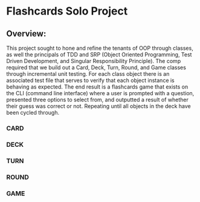 # Flashcards Solo Project

## Overview: 

This project sought to hone and refine the tenants of OOP through classes, as well the principals of TDD and SRP (Object Oriented Programming,
Test Driven Development, and Singular Responsibility Principle). The comp required that we build out a Card, Deck, Turn, Round, and Game classes
through incremental unit testing. For each class object there is an associated test file that serves to verify that each object instance is behaving
as expected. The end result is a flashcards game that exists on the CLI (command line interface) where a user is prompted with a question, presented
three options to select from, and outputted a result of whether their guess was correct or not. Repeating until all objects in the deck have been cycled
through. 


### CARD

### DECK

### TURN

### ROUND

### GAME
